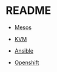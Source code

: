 # README

* [Mesos](Mesos.md)

* [KVM](KVM.md)

* [Ansible](Ansible.md)

* [Openshift](Openshift.md)
